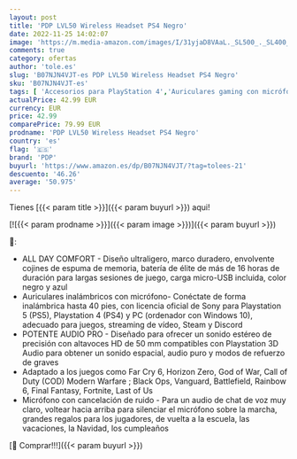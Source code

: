 ```yaml
---
layout: post
title: 'PDP LVL50 Wireless Headset PS4 Negro'
date: 2022-11-25 14:02:07
image: 'https://m.media-amazon.com/images/I/31yjaD8VAaL._SL500_._SL400_.jpg'
comments: true
category: ofertas
author: 'tole.es'
slug: 'B07NJN4VJT-es PDP LVL50 Wireless Headset PS4 Negro'
sku: 'B07NJN4VJT-es'
tags: [ 'Accesorios para PlayStation 4','Auriculares gaming con micrófono para PlayStation 4','Hardware y juegos para PlayStation 4','Hardware y juegos para PlayStation 5','Videojuegos','pdp','ps4','🇪🇸', ]
actualPrice: 42.99 EUR
currency: EUR
price: 42.99
comparePrice: 79.99 EUR
prodname: 'PDP LVL50 Wireless Headset PS4 Negro'
country: 'es'
flag: '🇪🇸'
brand: 'PDP'
buyurl: 'https://www.amazon.es/dp/B07NJN4VJT/?tag=tolees-21'
descuento: '46.26'
average: '50.975'
---
```


Tienes [{{< param title >}}]({{< param buyurl >}}) aqui!

[![{{< param prodname >}}]({{< param image >}})]({{< param buyurl >}})

🔎:

- ALL DAY COMFORT - Diseño ultraligero, marco duradero, envolvente cojines de espuma de memoria, batería de élite de más de 16 horas de duración para largas sesiones de juego, carga micro-USB incluida, color negro y azul
- Auriculares inalámbricos con micrófono- Conéctate de forma inalámbrica hasta 40 pies, con licencia oficial de Sony para Playstation 5 (PS5), Playstation 4 (PS4) y PC (ordenador con Windows 10), adecuado para juegos, streaming de vídeo, Steam y Discord
- POTENTE AUDIO PRO - Diseñado para ofrecer un sonido estéreo de precisión con altavoces HD de 50 mm compatibles con Playstation 3D Audio para obtener un sonido espacial, audio puro y modos de refuerzo de graves
- Adaptado a los juegos como Far Cry 6, Horizon Zero, God of War, Call of Duty (COD) Modern Warfare ; Black Ops, Vanguard, Battlefield, Rainbow 6, Final Fantasy, Fortnite, Last of Us
- Micrófono con cancelación de ruido - Para un audio de chat de voz muy claro, voltear hacia arriba para silenciar el micrófono sobre la marcha, grandes regalos para los jugadores, de vuelta a la escuela, las vacaciones, la Navidad, los cumpleaños

[🛒 Comprar!!!]({{< param buyurl >}})
